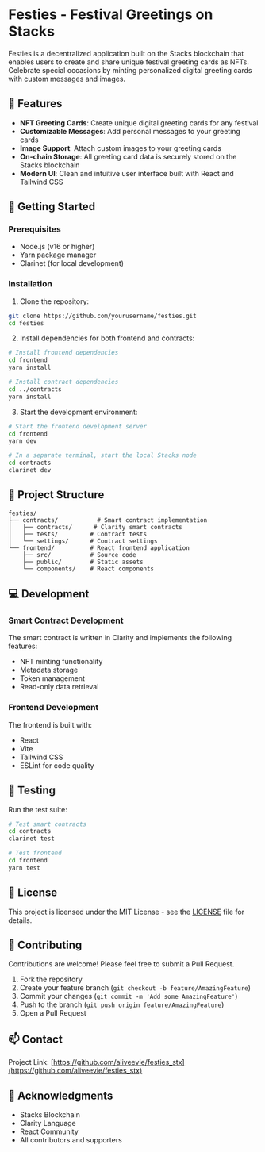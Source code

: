# Festies - Festival Greetings on Stacks

Festies is a decentralized application built on the Stacks blockchain that enables users to create and share unique festival greeting cards as NFTs. Celebrate special occasions by minting personalized digital greeting cards with custom messages and images.

## 🌟 Features

- **NFT Greeting Cards**: Create unique digital greeting cards for any festival
- **Customizable Messages**: Add personal messages to your greeting cards
- **Image Support**: Attach custom images to your greeting cards
- **On-chain Storage**: All greeting card data is securely stored on the Stacks blockchain
- **Modern UI**: Clean and intuitive user interface built with React and Tailwind CSS

## 🚀 Getting Started

### Prerequisites

- Node.js (v16 or higher)
- Yarn package manager
- Clarinet (for local development)

### Installation

1. Clone the repository:
```bash
git clone https://github.com/yourusername/festies.git
cd festies
```

2. Install dependencies for both frontend and contracts:
```bash
# Install frontend dependencies
cd frontend
yarn install

# Install contract dependencies
cd ../contracts
yarn install
```

3. Start the development environment:
```bash
# Start the frontend development server
cd frontend
yarn dev

# In a separate terminal, start the local Stacks node
cd contracts
clarinet dev
```

## 📁 Project Structure

```
festies/
├── contracts/           # Smart contract implementation
│   ├── contracts/      # Clarity smart contracts
│   ├── tests/         # Contract tests
│   └── settings/      # Contract settings
└── frontend/          # React frontend application
    ├── src/           # Source code
    ├── public/        # Static assets
    └── components/    # React components
```

## 💻 Development

### Smart Contract Development

The smart contract is written in Clarity and implements the following features:
- NFT minting functionality
- Metadata storage
- Token management
- Read-only data retrieval

### Frontend Development

The frontend is built with:
- React
- Vite
- Tailwind CSS
- ESLint for code quality

## 🧪 Testing

Run the test suite:

```bash
# Test smart contracts
cd contracts
clarinet test

# Test frontend
cd frontend
yarn test
```

## 📝 License

This project is licensed under the MIT License - see the [LICENSE](LICENSE) file for details.

## 🤝 Contributing

Contributions are welcome! Please feel free to submit a Pull Request.

1. Fork the repository
2. Create your feature branch (`git checkout -b feature/AmazingFeature`)
3. Commit your changes (`git commit -m 'Add some AmazingFeature'`)
4. Push to the branch (`git push origin feature/AmazingFeature`)
5. Open a Pull Request

## 📫 Contact

Project Link: [https://github.com/aliveevie/festies_stx](https://github.com/aliveevie/festies_stx)

## 🙏 Acknowledgments

- Stacks Blockchain
- Clarity Language
- React Community
- All contributors and supporters
